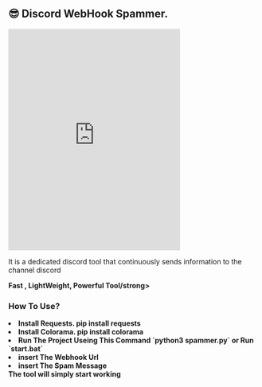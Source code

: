 ## 😎 Discord WebHook Spammer.

  
<iframe src="https://assets.pinterest.com/ext/embed.html?id=748653138093277309" height="445" width="345" frameborder="0" scrolling="no" ></iframe>
  

It is a dedicated discord tool that continuously sends information to the channel discord<br>

<strong>Fast , LightWeight, Powerful Tool/strong>
<h3>How To Use?</h3>
<ui>
    <li>Install Requests. pip install requests
    <li>Install Colorama. pip install colorama
    <li>Run The Project Useing This Command `python3 spammer.py` or Run `start.bat`</li>
    <li>insert The Webhook Url</li>
    <li>insert The Spam Message</li>
</ui>
<strong>The tool will simply start working</strong>

